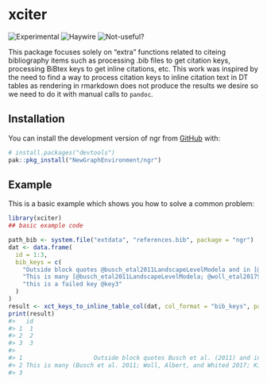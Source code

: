 
<!-- README.md is generated from README.Rmd. Please edit that file -->

# xciter

![Experimental](https://img.shields.io/badge/status-experimental-orange)
![Haywire](https://img.shields.io/badge/status-haywire-red)
![Not-useful?](https://img.shields.io/badge/status-Not-useful?-red)

This package focuses solely on “extra” functions related to citeing
bibliography items such as processing .bib files to get citation keys,
processing BiBtex keys to get inline citations, etc. This work was
inspired by the need to find a way to process citation keys to inline
citation text in DT tables as rendering in rmarkdown does not produce
the results we desire so we need to do it with manual calls to `pandoc`.

## Installation

You can install the development version of ngr from
[GitHub](https://github.com/) with:

``` r
# install.packages("devtools")
pak::pkg_install("NewGraphEnvironment/ngr")
```

## Example

This is a basic example which shows you how to solve a common problem:

``` r
library(xciter)
## basic example code

path_bib <- system.file("extdata", "references.bib", package = "ngr")
dat <- data.frame(
  id = 1:3,
  bib_keys = c(
    "Outside block quotes @busch_etal2011LandscapeLevelModela and in [@woll_etal2017SalmonEcological]",
    "This is many [@busch_etal2011LandscapeLevelModela; @woll_etal2017SalmonEcological; @kirsch_etal2014Fishinventory]",
    "this is a failed key @key3"
  )
)
result <- xct_keys_to_inline_table_col(dat, col_format = "bib_keys", path_bib = path_bib)
print(result)
#>   id
#> 1  1
#> 2  2
#> 3  3
#>                                                                                             bib_keys
#> 1                    Outside block quotes Busch et al. (2011) and in (Woll, Albert, and Whited 2017)
#> 2 This is many (Busch et al. 2011; Woll, Albert, and Whited 2017; Kirsch, Buckwalter, and Reed 2014)
#> 3                                                                       this is a failed key (key3?)
```
